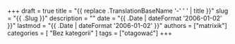 +++
draft = true
title = "{{ replace .TranslationBaseName '-' ' ' | title }}"
slug = "{{ .Slug }}"
description = ""
date = "{{ .Date | dateFormat '2006-01-02' }}"
lastmod = "{{ .Date | dateFormat '2006-01-02' }}"
authors = ["matrixik"]
categories = [
  "Bez kategorii"
]
tags = ["otagować"]
+++
